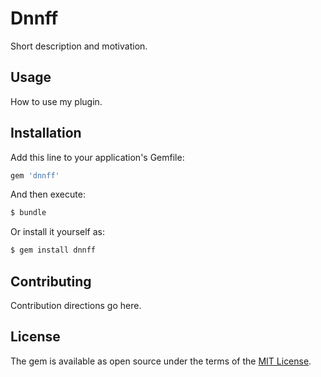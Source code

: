 # Dnnff
Short description and motivation.

## Usage
How to use my plugin.

## Installation
Add this line to your application's Gemfile:

```ruby
gem 'dnnff'
```

And then execute:
```bash
$ bundle
```

Or install it yourself as:
```bash
$ gem install dnnff
```

## Contributing
Contribution directions go here.

## License
The gem is available as open source under the terms of the [MIT License](http://opensource.org/licenses/MIT).
